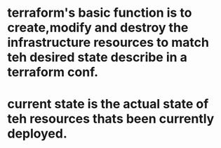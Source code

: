 # terraform's basic function is to create,modify and destroy the infrastructure resources to match teh desired state describe in a terraform conf.
# current state is the  actual state of teh resources thats been currently deployed.
